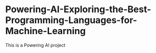 # Powering-AI-Exploring-the-Best-Programming-Languages-for-Machine-Learning
This is a Powering AI project 
